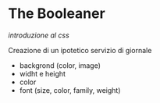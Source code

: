 # The Booleaner

_introduzione al css_

Creazione di un ipotetico servizio di giornale

- backgrond (color, image)
- widht e height
- color
- font (size, color, family, weight)
